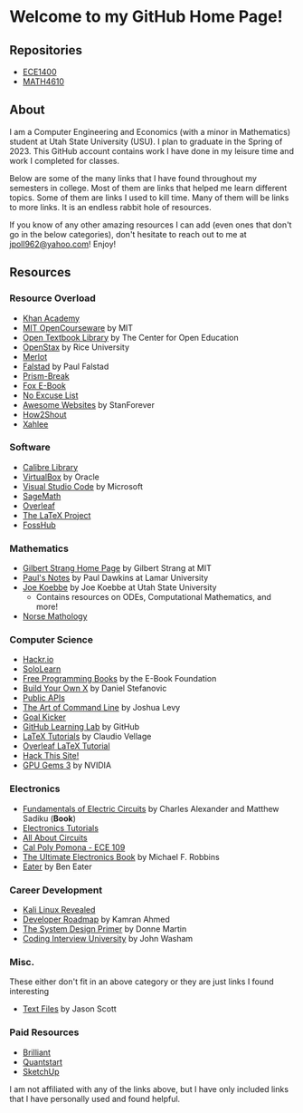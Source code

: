 # Welcome to my GitHub Home Page!

## Repositories
* [ECE1400](https://github.com/jpoll962/ECE1400)
* [MATH4610](https://jpoll962.github.io/math4610.md)

## About
I am a Computer Engineering and Economics (with a minor in Mathematics) student at Utah State University (USU). I plan to graduate in the Spring of 2023.
This GitHub account contains work I have done in my leisure time and work I completed for classes.

Below are some of the many links that I have found throughout my semesters in college.
Most of them are links that helped me learn different topics. Some of them are links I used to kill time. Many of them will
be links to more links. It is an endless rabbit hole of resources.

If you know of any other amazing resources I can add (even ones that don't go in the below categories), don't hesitate to reach out to me at jpoll962@yahoo.com! Enjoy!

## Resources

### Resource Overload
- [Khan Academy](https://www.khanacademy.org/)
- [MIT OpenCourseware](https://ocw.mit.edu) by MIT
- [Open Textbook Library](https://open.umn.edu/opentextbooks/) by The Center for Open Education
- [OpenStax](https://openstax.org/) by Rice University
- [Merlot](https://www.merlot.org/merlot/)
- [Falstad](https://www.falstad.com/) by Paul Falstad
- [Prism-Break](https://prism-break.org/en/)
- [Fox E-Book](https://www.foxebook.net)
- [No Excuse List](http://noexcuselist.com/)
- [Awesome Websites](https://github.com/StanForever/awesome-websites) by StanForever
- [How2Shout](https://www.how2shout.com/)
- [Xahlee](http://xahlee.info/)

### Software
- [Calibre Library](https://calibre-ebook.com/)
- [VirtualBox](https://www.virtualbox.org/) by Oracle
- [Visual Studio Code](https://code.visualstudio.com/) by Microsoft
- [SageMath](https://www.sagemath.org/index.html)
- [Overleaf](https://www.overleaf.com/)
- [The LaTeX Project](https://www.latex-project.org/)
- [FossHub](https://www.fosshub.com/)

### Mathematics
- [Gilbert Strang Home Page](http://www-math.mit.edu/~gs/) by Gilbert Strang at MIT
- [Paul's Notes](https://tutorial.math.lamar.edu/) by Paul Dawkins at Lamar University
- [Joe Koebbe](https://jvkoebbe.github.io/) by Joe Koebbe at Utah State University
  - Contains resources on ODEs, Computational Mathematics, and more!
- [Norse Mathology](https://www.norsemathology.org/wiki/index.php?title=Main_Page)

### Computer Science
- [Hackr.io](https://hackr.io/)
- [SoloLearn](https://www.sololearn.com/Courses/)
- [Free Programming Books](https://ebookfoundation.github.io/free-programming-books/free-programming-books.html) by the E-Book Foundation
- [Build Your Own X](https://github.com/danistefanovic/build-your-own-x) by Daniel Stefanovic
- [Public APIs](https://github.com/public-apis/public-apis)
- [The Art of Command Line](https://github.com/jlevy/the-art-of-command-line) by Joshua Levy
- [Goal Kicker](https://goalkicker.com/)
- [GitHub Learning Lab](https://lab.github.com/) by GitHub
- [LaTeX Tutorials](https://www.latex-tutorial.com/) by Claudio Vellage
- [Overleaf LaTeX Tutorial](https://www.overleaf.com/learn/latex/Learn_LaTeX_in_30_minutes)
- [Hack This Site!](https://www.hackthissite.org/pages/index/index.php)
- [GPU Gems 3](https://developer.nvidia.com/gpugems/gpugems3/contributors) by NVIDIA

### Electronics
- [Fundamentals of Electric Circuits](http://hafizzaheer.pbworks.com/w/file/fetch/85918240/Fundamentals%20of%20Electric%20Circuits%20(5th%20Ed)(gnv64).pdf) by Charles Alexander and Matthew Sadiku (**Book**)
- [Electronics Tutorials](https://www.electronics-tutorials.ws/)
- [All About Circuits](https://www.allaboutcircuits.com/)
- [Cal Poly Pomona - ECE 109](https://www.cpp.edu/~elab/index.html)
- [The Ultimate Electronics Book](https://ultimateelectronicsbook.com/) by Michael F. Robbins
- [Eater](https://eater.net/) by Ben Eater

### Career Development
- [Kali Linux Revealed](https://kali.training/lessons/introduction/)
- [Developer Roadmap](https://github.com/kamranahmedse/developer-roadmap) by Kamran Ahmed
- [The System Design Primer](https://github.com/donnemartin/system-design-primer) by Donne Martin
- [Coding Interview University](https://github.com/jwasham/coding-interview-university) by John Washam

### Misc.
These either don't fit in an above category or they are just links I found interesting

- [Text Files](http://textfiles.com/) by Jason Scott

### Paid Resources
- [Brilliant](https://brilliant.org/)
- [Quantstart](https://www.quantstart.com/)
- [SketchUp](https://www.sketchup.com/)

I am not affiliated with any of the links above, but I have only included links that I have personally used and found helpful.
